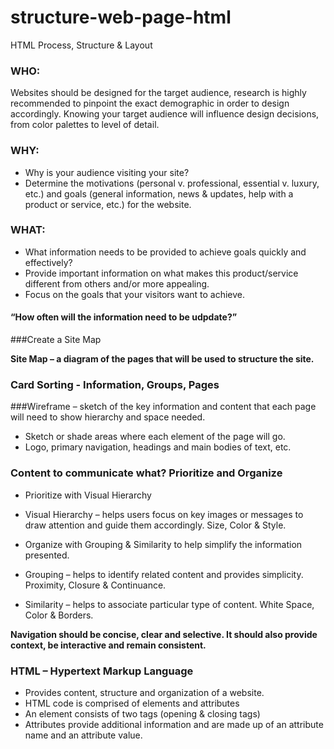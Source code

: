 # structure-web-page-html
HTML Process, Structure &amp; Layout

### WHO:
Websites should be designed for the target audience, research is highly recommended to pinpoint the exact demographic in order to design accordingly.
Knowing your target audience will influence design decisions, from color palettes to level of detail.

### WHY:
- Why is your audience visiting your site?
- Determine the motivations (personal v. professional, essential v. luxury, etc.) and goals (general information, news & updates, help with a product or service, etc.) for the website.

### WHAT:
- What information needs to be provided to achieve goals quickly and effectively? 
- Provide important information on what makes this product/service different from others and/or more appealing.
- Focus on the goals that your visitors want to achieve.

#### “How often will the information need to be udpdate?”

###Create a Site Map

**Site Map – a diagram of the pages that will be used to structure the site.**

### Card Sorting - Information, Groups, Pages

###Wireframe – sketch of the key information and content that each page will need to show hierarchy and space needed. 

- Sketch or shade areas where each element of the page will go.
- Logo, primary navigation, headings and main bodies of text, etc.

### Content to communicate what? Prioritize and Organize

- Prioritize with Visual Hierarchy
- Visual Hierarchy – helps users focus on key images or messages to draw attention and guide them accordingly. Size, Color & Style.

- Organize with Grouping & Similarity to help simplify the information presented.
- Grouping – helps to identify related content and provides simplicity. Proximity, Closure & Continuance.
- Similarity – helps to associate particular type of content. White Space, Color & Borders.

**Navigation should be concise, clear and selective. It should also provide context, be interactive and remain consistent.**

### HTML – Hypertext Markup Language

- Provides content, structure and organization of a website. 
- HTML code is comprised of elements and attributes
- An element consists of two tags (opening & closing tags)
- Attributes provide additional information and are made up of an attribute name and an attribute value.


